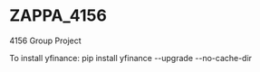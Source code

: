 # ZAPPA_4156
4156 Group Project

To install yfinance:
pip install yfinance --upgrade --no-cache-dir
